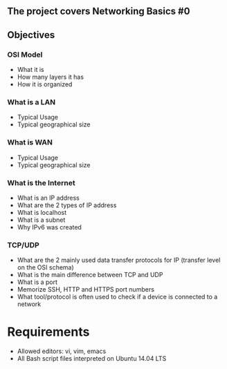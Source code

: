 ## The project covers Networking Basics #0

## Objectives

### OSI Model

- What it is
- How many layers it has
- How it is organized

### What is a LAN

- Typical Usage
- Typical geographical size

### What is WAN

- Typical Usage
- Typical geographical size

### What is the Internet

- What is an IP address
- What are the 2 types of IP address
- What is localhost
- What is a subnet
- Why IPv6 was created

### TCP/UDP

- What are the 2 mainly used data transfer protocols for IP (transfer level on the OSI schema)
- What is the main difference between TCP and UDP
- What is a port
- Memorize SSH, HTTP and HTTPS port numbers
- What tool/protocol is often used to check if a device is connected to a network

# Requirements

- Allowed editors: vi, vim, emacs
- All Bash script files interpreted on Ubuntu 14.04 LTS
